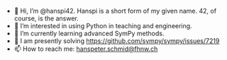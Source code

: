- 👋 Hi, I’m @hanspi42. Hanspi is a short form of my given name. 42, of course, is the answer.
- 👀 I’m interested in using Python in teaching and engineering.
- 🌱 I’m currently learning advanced SymPy methods.
- 💞️ I am presently solving https://github.com/sympy/sympy/issues/7219
- 📫 How to reach me: hanspeter.schmid@fhnw.ch

<!---
hanspi42/hanspi42 is a ✨ special ✨ repository because its `README.md` (this file) appears on your GitHub profile.
You can click the Preview link to take a look at your changes.
--->
